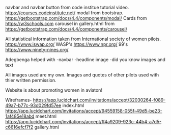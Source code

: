 navbar and navbar button from code institue tutorial video. https://courses.codeinstitute.net/
modal from bootstrap. https://getbootstrap.com/docs/4.4/components/modal/
Cards from https://w3schools.com
carousel in gallery.html from https://getbootstrap.com/docs/4.4/components/carousel/  

All statistical information taken from International society of women pilots. https://www.iswap.org/
WASP's https://www.npr.org/
99's https://www.ninety-nines.org/

Adegbenga helped with -navbar
                      -headline image
                      -did you know images and text

All images used are my own.
Images and quotes of other pilots used with thier written permission.

Website is about promoting women in aviaton!

Wireframes-
https://app.lucidchart.com/invitations/accept/32030264-f089-49a7-b77c-93d029fd57ee index.html
https://app.lucidchart.com/invitations/accept/94559158-055f-49d5-be23-1af485e18abd meet.html
https://app.lucidchart.com/invitations/accept/ff4a9209-923c-44b4-a7d5-c6616efcf7f2 gallery.html

​